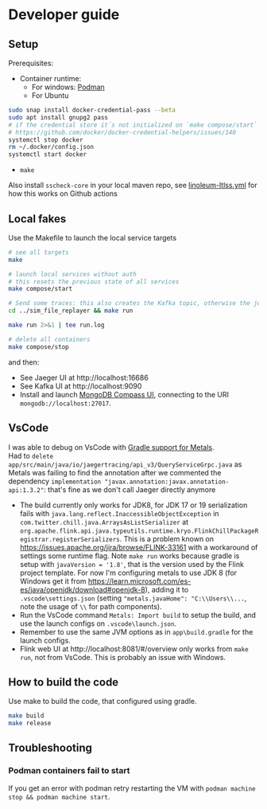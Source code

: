 # Developer guide

## Setup

Prerequisites:

- Container runtime:
  - For windows: [Podman](https://podman.io/docs/installation)
  - For Ubuntu

```bash
sudo snap install docker-credential-pass --beta
sudo apt install gnupg2 pass
# if the credential store it´s not initialized on `make compose/start`
# https://github.com/docker/docker-credential-helpers/issues/140
systemctl stop docker
rm ~/.docker/config.json
systemctl start docker
```

- `make`

Also install `sscheck-core` in your local maven repo, see [linoleum-ltlss.yml](../.github/workflows/linoleum-ltlss.yml) for how this works on Github actions

## Local fakes

Use the Makefile to launch the local service targets

```bash
# see all targets
make

# launch local services without auth
# this resets the previous state of all services
make compose/start

# Send some traces: this also creates the Kafka topic, otherwise the job fails
cd ../sim_file_replayer && make run

make run 2>&1 | tee run.log

# delete all containers
make compose/stop
```

and then:
 
- See Jaeger UI at http://localhost:16686
- See Kafka UI at  http://localhost:9090
- Install and launch [MongoDB Compass UI](https://www.mongodb.com/try/download/compass), connecting to the URI `mongodb://localhost:27017`.

## VsCode

I was able to debug on VsCode with [Gradle support for Metals](https://scalameta.org/metals/docs/build-tools/gradle/).  
Had to `delete app/src/main/java/io/jaegertracing/api_v3/QueryServiceGrpc.java` as Metals was failing to find the annotation after we commented the dependency `implementation "javax.annotation:javax.annotation-api:1.3.2"`: that's fine as we don't call Jaeger directly anymore

- The build currently only works for JDK8, for JDK 17 or 19 serialization fails with `java.lang.reflect.InaccessibleObjectException` in `com.twitter.chill.java.ArraysAsListSerializer` at `org.apache.flink.api.java.typeutils.runtime.kryo.FlinkChillPackageRegistrar.registerSerializers`. This is a problem known on https://issues.apache.org/jira/browse/FLINK-33161 with a workaround of settings some runtime flag. Note `make run` works because gradle is setup with `javaVersion = '1.8'`, that is the version used by the Flink project template. For now I'm configuring metals to use JDK 8 (for Windows get it from https://learn.microsoft.com/es-es/java/openjdk/download#openjdk-8), adding it to `.vscode\settings.json` (setting `"metals.javaHome": "C:\\Users\\...`, note the usage of `\\` for path components).
- Run the VsCode command `Metals: Import build` to setup the build, and use the launch configs on `.vscode\launch.json`. 
- Remember to use the same JVM options as in `app\build.gradle` for the launch configs.
- Flink web UI at http://localhost:8081/#/overview only works from `make run`, not from VsCode. This is probably an issue with Windows.

## How to build the code

Use make to build the code, that configured using gradle.

```bash
make build
make release
```

## Troubleshooting 

### Podman containers fail to start

If you get an error with podman retry restarting the VM with `podman machine stop && podman machine start`.

